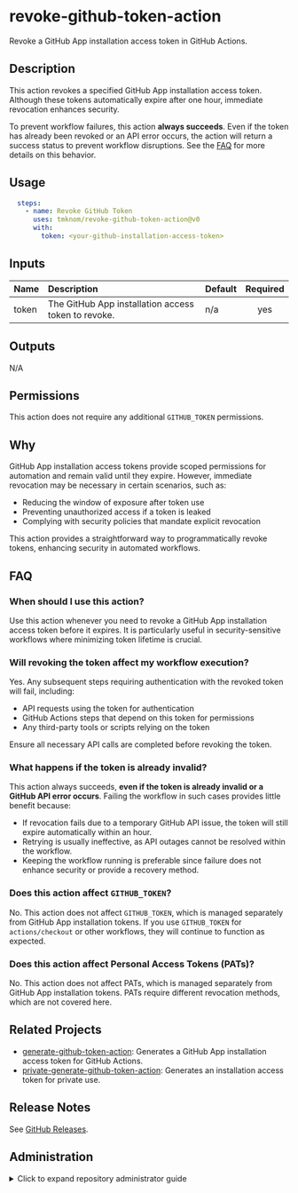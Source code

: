 # revoke-github-token-action

Revoke a GitHub App installation access token in GitHub Actions.

<!-- actdocs start -->

## Description

This action revokes a specified GitHub App installation access token.
Although these tokens automatically expire after one hour, immediate revocation enhances security.

To prevent workflow failures, this action **always succeeds**.
Even if the token has already been revoked or an API error occurs,
the action will return a success status to prevent workflow disruptions.
See the [FAQ](#faq) for more details on this behavior.

## Usage

```yaml
  steps:
    - name: Revoke GitHub Token
      uses: tmknom/revoke-github-token-action@v0
      with:
        token: <your-github-installation-access-token>
```

## Inputs

| Name | Description | Default | Required |
| :--- | :---------- | :------ | :------: |
| token | The GitHub App installation access token to revoke. | n/a | yes |

## Outputs

N/A

<!-- actdocs end -->

## Permissions

This action does not require any additional `GITHUB_TOKEN` permissions.

## Why

GitHub App installation access tokens provide scoped permissions for automation and remain valid until they expire.
However, immediate revocation may be necessary in certain scenarios, such as:

- Reducing the window of exposure after token use
- Preventing unauthorized access if a token is leaked
- Complying with security policies that mandate explicit revocation

This action provides a straightforward way to programmatically revoke tokens,
enhancing security in automated workflows.

## FAQ

### When should I use this action?

Use this action whenever you need to revoke a GitHub App installation access token before it expires.
It is particularly useful in security-sensitive workflows where minimizing token lifetime is crucial.

### Will revoking the token affect my workflow execution?

Yes.
Any subsequent steps requiring authentication with the revoked token will fail, including:

- API requests using the token for authentication
- GitHub Actions steps that depend on this token for permissions
- Any third-party tools or scripts relying on the token

Ensure all necessary API calls are completed before revoking the token.

### What happens if the token is already invalid?

This action always succeeds, **even if the token is already invalid or a GitHub API error occurs**.
Failing the workflow in such cases provides little benefit because:

- If revocation fails due to a temporary GitHub API issue, the token will still expire automatically within an hour.
- Retrying is usually ineffective, as API outages cannot be resolved within the workflow.
- Keeping the workflow running is preferable since failure does not enhance security or provide a recovery method.

### Does this action affect `GITHUB_TOKEN`?

No.
This action does not affect `GITHUB_TOKEN`, which is managed separately from GitHub App installation tokens.
If you use `GITHUB_TOKEN` for `actions/checkout` or other workflows, they will continue to function as expected.

### Does this action affect Personal Access Tokens (PATs)?

No.
This action does not affect PATs, which is managed separately from GitHub App installation tokens.
PATs require different revocation methods, which are not covered here.

## Related Projects

- [generate-github-token-action](https://github.com/tmknom/generate-github-token-action): Generates a GitHub App installation access token for GitHub Actions.
- [private-generate-github-token-action](https://github.com/tmknom/private-generate-github-token-action): Generates an installation access token for private use.

## Release Notes

See [GitHub Releases][releases].

[releases]: https://github.com/tmknom/revoke-github-token-action/releases

## Administration

<details>
<summary>Click to expand repository administrator guide</summary>

This section provides guidance for repository administrators on configuration settings that are managed outside the codebase.

### Repository Secrets

The following secrets are stored in Repository Secrets for use in the [test workflow](/.github/workflows/test.yml):

- `TESTING_APP_ID`: The ID of the GitHub App `Testing for tmknom`.
- `TESTING_APP_PRIVATE_KEY`: The private key of the GitHub App `Testing for tmknom`.

These secrets authenticate the GitHub App.

> [!NOTE]
>
> `Testing for tmknom` is a GitHub App used exclusively for testing workflows.
> For more details, see the [internal-docs](https://github.com/tmknom/internal-docs) repository (private).

### Repository Variables

The following variables are stored in Repository Variables for use in the [test workflow](/.github/workflows/test.yml):

- `TESTING_REPOSITORY`: The private repository accessed by the test workflow.
- `TESTING_REPOSITORY_INITIAL_COMMIT`: The hash of the initial commit in this repository.
- `TESTING_APP_PRIVATE_KEY_FINGERPRINT`: The fingerprint of the private key for the GitHub App `Testing for tmknom`.

These values are not sensitive.
Since Repository Secrets cannot be accessed after being set, non-sensitive values are stored as Repository Variables for easier management.

</details>
